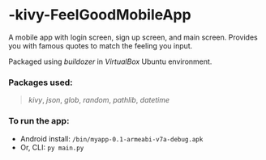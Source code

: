 # -kivy-FeelGoodMobileApp

A mobile app with login screen, sign up screen, and main screen. Provides you with famous quotes to match the feeling you input.

Packaged using *buildozer* in *VirtualBox* Ubuntu environment.

### Packages used:
> *kivy*, *json*, *glob*, *random*, *pathlib*, *datetime*

### To run the app: 
* Android install: `/bin/myapp-0.1-armeabi-v7a-debug.apk`
* Or, CLI: `py main.py`
